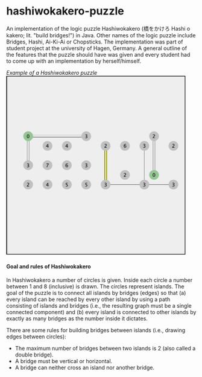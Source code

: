 # hashiwokakero-puzzle
<p>An implementation of the logic puzzle Hashiwokakero (橋をかけろ Hashi o kakero; lit. "build bridges!") in Java. Other names of the logic puzzle include Bridges, Hashi, Ai-Ki-Ai or Chopsticks. The implementation was part of student project at the university of Hagen, Germany. A general outline of the features that the puzzle should have was given and every student had to come up with an implementation by herself/himself.</p>

<i>Example of a Hashiwokakero puzzle</i></br>
<img src="https://github.com/adi-wan/hashiwokakero-puzzle/blob/master/HashiwokakeroExample.png" width="475">

<h4>Goal and rules of Hashiwokakero</h4>
<p>In Hashiwokakero a number of circles is given. Inside each circle a number between 1 and 8 (inclusive) is drawn. The circles represent islands. The goal of the puzzle is to connect all islands by bridges (edges) so that (a) every island can be reached by every other island by using a path consisting of islands and bridges (i.e., the resulting graph must be a single connected component) and (b) every island is connected to other islands by exactly as many bridges as the number inside it dictates.</p>

<p>There are some rules for building bridges between islands (i.e., drawing edges between circles):
<ul>
  <li>The maximum number of bridges between two islands is 2 (also called a double bridge).</li>
  <li>A bridge must be vertical or horizontal.</li>
  <li>A bridge can neither cross an island nor another bridge.</li>
</ul></p>


